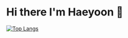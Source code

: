 # Hi there I'm Haeyoon 👋

[![Top Langs](https://github-readme-stats.vercel.app/api/top-langs/?username=godbs129&hide=c++)](https://github.com/anuraghazra/github-readme-stats)
<!--
**godbs129/godbs129** is a ✨ _special_ ✨ repository because its `README.md` (this file) appears on your GitHub profile.

Here are some ideas to get you started:

- 🔭 I’m currently working on ...
- 🌱 I’m currently learning ...
- 👯 I’m looking to collaborate on ...
- 🤔 I’m looking for help with ...
- 💬 Ask me about ...
- 📫 How to reach me: ...
- 😄 Pronouns: ...
- ⚡ Fun fact: ...
-->
